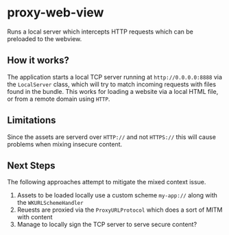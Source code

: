 # proxy-web-view

Runs a local server which intercepts HTTP requests which can be preloaded to the webview.

## How it works?

The application starts a local TCP server running at `http://0.0.0.0:8888` via the `LocalServer` class, which will try to match incoming requests with files found in the bundle. This works for loading a website via a local HTML file, or from a remote domain using `HTTP`.

## Limitations

Since the assets are serverd over `HTTP://` and not `HTTPS://` this will cause problems when mixing insecure content.

## Next Steps

The following approaches attempt to mitigate the mixed context issue.

1. Assets to be loaded locally use a custom scheme `my-app://` along with the `WKURLSchemeHandler`
2. Reuests are proxied via the `ProxyURLProtocol` which does a sort of MITM with content
3. Manage to locally sign the TCP server to serve secure content?
